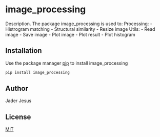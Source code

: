 # image_processing

Description. 
The package image_processing is used to:
	Processing:
		- Histrogram matching
		- Structural similarity
		- Resize image
	Utils:
		- Read image
		- Save image
		- Plot image
		- Plot result
		- Plot histogram 


## Installation

Use the package manager [pip](https://pip.pypa.io/en/stable/) to install image_processing

```bash
pip install image_processing
```

## Author
Jader Jesus

## License
[MIT](https://choosealicense.com/licenses/mit/)